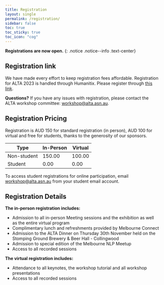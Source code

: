 ```yaml
---
title: Registration
layout: single
permalink: /registration/
sidebar: false
toc: true
toc_sticky: true
toc_icon: "cog"
---
```


**Registrations are now open.**
{: .notice .notice--info .text-center}

## Registration link
We have made every effort to keep registration fees affordable. Registration for ALTA 2023 is handled through Humanitix. Please register through [this link](https://events.humanitix.com/alta-2023?c=register).

**Questions?**  If you have any issues with registration, please contact the ALTA workshop committee: [workshop@alta.asn.au](mailto:workshop@alta.asn.au).

## Registration Pricing
Registration is AUD 150 for standard registration (in person), AUD 100 for virtual and free for students, thanks to the generosity of our sponsors.<br>

| Type |In-Person|	Virtual| 
|---|---|---|
|Non-student|	150.00	| 100.00|
|Student  |	0.00	| 0.00|

To access student registrations for online participation, email [workshop@alta.asn.au](mailto:workshop@alta.asn.au) from your student email account.

## Registration Details

**The in-person registration includes:**
* Admission to all in-person Meeting sessions and the exhibition as well as the entire virtual program
* Complimentary lunch and refreshments provided by Melbourne Connect
* Admission to the ALTA Dinner on Thursday 30th November held on the Stomping Ground Brewery & Beer Hall - Collingwood
* Admission to special edition of the Melbourne NLP Meetup
* Access to all recorded sessions
  
**The virtual registration includes:**
* Attendance to all keynotes, the workshop tutorial and all workshop presentations
* Access to all recorded sessions


